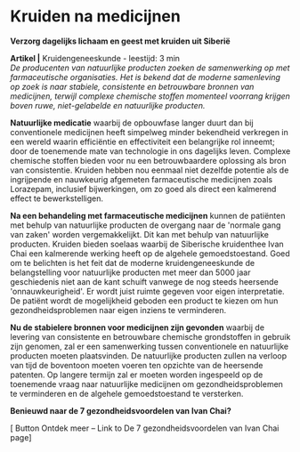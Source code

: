# Kruiden na medicijnen

**Verzorg dagelijks lichaam en geest met kruiden uit Siberië**

**Artikel |** Kruidengeneeskunde - leestijd: 3 min <br>
_De producenten van natuurlijke producten zoeken de samenwerking op met farmaceutische organisaties. Het is bekend dat de moderne samenleving op zoek is naar stabiele, consistente en betrouwbare bronnen van medicijnen, terwijl complexe chemische stoffen momenteel voorrang krijgen boven ruwe, niet-gelabelde en natuurlijke producten._ 

**Natuurlijke medicatie** waarbij de opbouwfase langer duurt dan bij conventionele medicijnen heeft simpelweg minder bekendheid verkregen in een wereld waarin efficiëntie en effectiviteit een belangrijke rol inneemt; door de toenemende mate van technologie in ons dagelijks leven. Complexe chemische stoffen bieden voor nu een betrouwbaardere oplossing als bron van consistentie. Kruiden hebben nou eenmaal niet dezelfde potentie als de ingrijpende en nauwkeurig afgemeten farmaceutische medicijnen zoals Lorazepam, inclusief bijwerkingen, om zo goed als direct een kalmerend effect te bewerkstelligen. 

**Na een behandeling met farmaceutische medicijnen** kunnen de patiënten met behulp van natuurlijke producten de overgang naar de 'normale gang van zaken' worden vergemakkelijkt. Dit kan met behulp van natuurlijke producten. Kruiden bieden soelaas waarbij de Siberische kruidenthee Ivan Chai een kalmerende werking heeft op de algehele gemoedstoestand. Goed om te belichten is het feit dat de moderne kruidengeneeskunde de belangstelling voor natuurlijke producten met meer dan 5000 jaar geschiedenis niet aan de kant schuift vanwege de nog steeds heersende 'onnauwkeurigheid'. Er wordt juist ruimte gegeven voor eigen interpretatie. De patiënt wordt de mogelijkheid geboden een product te kiezen om hun gezondheidsproblemen naar eigen inziens te verminderen.

**Nu de stabielere bronnen voor medicijnen zijn gevonden** waarbij de levering van consistente en betrouwbare chemische grondstoffen in gebruik zijn genomen, zal er een samenwerking tussen conventionele en natuurlijke producten moeten plaatsvinden. De natuurlijke producten zullen na verloop van tijd de boventoon moeten voeren ten opzichte van de heersende patenten. Op langere termijn zal er moeten worden ingespeeld op de toenemende vraag naar natuurlijke medicijnen om gezondheidsproblemen te verminderen en de algehele gemoedstoestand te versterken. 


**Benieuwd naar de 7 gezondheidsvoordelen van Ivan Chai?**

[ Button Ontdek meer – Link to De 7 gezondheidsvoordelen van Ivan Chai page]


